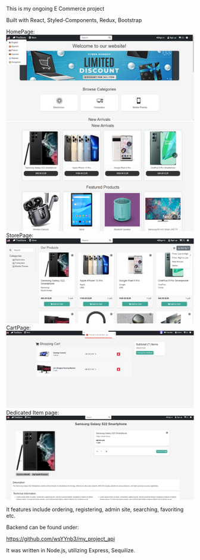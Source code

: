 This is my ongoing E Commerce project

Built with React, Styled-Components, Redux, Bootstrap

HomePage:
![HomePage1](public/homepage.png)
![HomePage2](public/homepage2.png)
StorePage:
![HomePage1](public/storepage.png)
CartPage:
![HomePage1](public/cartpage.png)
Dedicated Item page:
![HomePage1](public/dedicated_item_page.png)

It features include ordering, registering, admin site, searching, favoriting etc.

Backend can be found under:

https://github.com/wsYYnb3/my_project_api

It was written in Node.js, utilizing Express, Sequilize.
